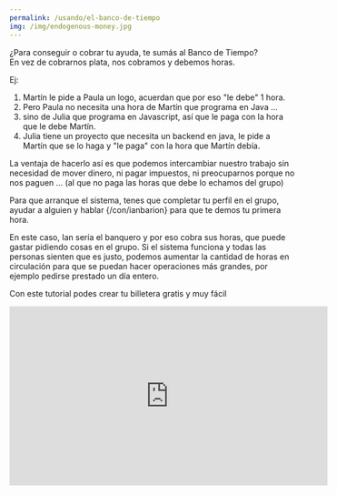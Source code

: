 ```yaml
---
permalink: /usando/el-banco-de-tiempo
img: /img/endogenous-money.jpg
---
```


¿Para conseguir o cobrar tu ayuda, te sumás al Banco de Tiempo?  
  En vez de cobrarnos plata, nos cobramos y debemos horas.

Ej: 
1. Martín le pide a Paula un logo, acuerdan que por eso "le debe" 1 hora. 
2. Pero Paula no necesita una hora de Martín que programa en Java ...
3. sino de Julia que programa en Javascript, así que le paga con la hora que le debe Martín.
5. Julia tiene un proyecto que necesita un backend en java, le pide a Martín que se lo haga y "le paga" con la hora que Martín debía.

La ventaja de hacerlo así es que podemos intercambiar nuestro trabajo sin necesidad de mover dinero, ni pagar impuestos, ni preocuparnos porque no nos paguen ... (al que no paga las horas que debe lo echamos del grupo)

Para que arranque el sistema, tenes que completar tu perfil en el grupo, ayudar a alguien y hablar {/con/ianbarion} para que te demos tu primera hora.

En este caso, Ian sería el banquero y por eso cobra sus horas, que puede gastar pidiendo cosas en el grupo. Si el sistema funciona y todas las personas sienten que es justo, podemos aumentar la cantidad de horas en circulación para que se puedan hacer operaciones más grandes, por ejemplo pedirse prestado un día entero.

Con este tutorial podes crear tu billetera gratis y muy fácil

<iframe width="560" height="315" src="https://www.youtube.com/embed/EudkW5MMsXE" frameborder="0" allow="accelerometer; autoplay; encrypted-media; gyroscope; picture-in-picture" allowfullscreen></iframe>
